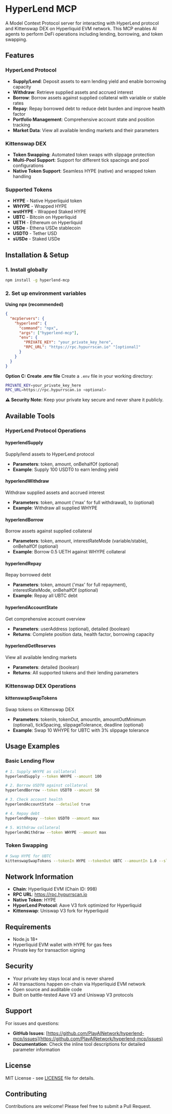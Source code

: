 # HyperLend MCP

A Model Context Protocol server for interacting with HyperLend protocol and Kittenswap DEX on Hyperliquid EVM network. This MCP enables AI agents to perform DeFi operations including lending, borrowing, and token swapping.

## Features

### HyperLend Protocol
- **Supply/Lend**: Deposit assets to earn lending yield and enable borrowing capacity
- **Withdraw**: Retrieve supplied assets and accrued interest
- **Borrow**: Borrow assets against supplied collateral with variable or stable rates
- **Repay**: Repay borrowed debt to reduce debt burden and improve health factor
- **Portfolio Management**: Comprehensive account state and position tracking
- **Market Data**: View all available lending markets and their parameters

### Kittenswap DEX
- **Token Swapping**: Automated token swaps with slippage protection
- **Multi-Pool Support**: Support for different tick spacings and pool configurations
- **Native Token Support**: Seamless HYPE (native) and wrapped token handling

### Supported Tokens
- **HYPE** - Native Hyperliquid token
- **WHYPE** - Wrapped HYPE
- **wstHYPE** - Wrapped Staked HYPE  
- **UBTC** - Bitcoin on Hyperliquid
- **UETH** - Ethereum on Hyperliquid
- **USDe** - Ethena USDe stablecoin
- **USDT0** - Tether USD
- **sUSDe** - Staked USDe

## Installation & Setup

### 1. Install globally
```bash
npm install -g hyperlend-mcp
```

### 2. Set up environment variables

**Using npx (recommended)**
```json
{
  "mcpServers": {
    "hyperlend": {
      "command": "npx",
      "args": ["hyperlend-mcp"],
      "env": {
        "PRIVATE_KEY": "your_private_key_here",
        "RPC_URL": "https://rpc.hypurrscan.io" "[optional]"
      }
    }
  }
}
```

**Option C: Create .env file**
Create a `.env` file in your working directory:
```bash
PRIVATE_KEY=your_private_key_here
RPC_URL=https://rpc.hypurrscan.io <optional>
```

**⚠️ Security Note:** Keep your private key secure and never share it publicly.

## Available Tools

### HyperLend Protocol Operations

#### **hyperlendSupply**
Supply/lend assets to HyperLend protocol
- **Parameters**: token, amount, onBehalfOf (optional)
- **Example**: Supply 100 USDT0 to earn lending yield

#### **hyperlendWithdraw**  
Withdraw supplied assets and accrued interest
- **Parameters**: token, amount ('max' for full withdrawal), to (optional)
- **Example**: Withdraw all supplied WHYPE

#### **hyperlendBorrow**
Borrow assets against supplied collateral
- **Parameters**: token, amount, interestRateMode (variable/stable), onBehalfOf (optional)
- **Example**: Borrow 0.5 UETH against WHYPE collateral

#### **hyperlendRepay**
Repay borrowed debt
- **Parameters**: token, amount ('max' for full repayment), interestRateMode, onBehalfOf (optional)
- **Example**: Repay all UBTC debt

#### **hyperlendAccountState**
Get comprehensive account overview
- **Parameters**: userAddress (optional), detailed (boolean)
- **Returns**: Complete position data, health factor, borrowing capacity

#### **hyperlendGetReserves**
View all available lending markets
- **Parameters**: detailed (boolean)
- **Returns**: All supported tokens and their lending parameters

### Kittenswap DEX Operations

#### **kittenswapSwapTokens**
Swap tokens on Kittenswap DEX
- **Parameters**: tokenIn, tokenOut, amountIn, amountOutMinimum (optional), tickSpacing, slippageTolerance, deadline (optional)
- **Example**: Swap 10 WHYPE for UBTC with 3% slippage tolerance

## Usage Examples

### Basic Lending Flow
```bash
# 1. Supply WHYPE as collateral
hyperlendSupply --token WHYPE --amount 100

# 2. Borrow USDT0 against collateral  
hyperlendBorrow --token USDT0 --amount 50

# 3. Check account health
hyperlendAccountState --detailed true

# 4. Repay debt
hyperlendRepay --token USDT0 --amount max

# 5. Withdraw collateral
hyperlendWithdraw --token WHYPE --amount max
```

### Token Swapping
```bash
# Swap HYPE for UBTC
kittenswapSwapTokens --tokenIn HYPE --tokenOut UBTC --amountIn 1.0 --slippageTolerance 3.0
```

## Network Information

- **Chain**: Hyperliquid EVM (Chain ID: 998)
- **RPC URL**: https://rpc.hypurrscan.io
- **Native Token**: HYPE
- **HyperLend Protocol**: Aave V3 fork optimized for Hyperliquid
- **Kittenswap**: Uniswap V3 fork for Hyperliquid

## Requirements

- Node.js 18+
- Hyperliquid EVM wallet with HYPE for gas fees
- Private key for transaction signing

## Security

- Your private key stays local and is never shared
- All transactions happen on-chain via Hyperliquid EVM network
- Open source and auditable code
- Built on battle-tested Aave V3 and Uniswap V3 protocols

## Support

For issues and questions:
- **GitHub Issues**: [https://github.com/PlayAINetwork/hyperlend-mcp/issues](https://github.com/PlayAINetwork/hyperlend-mcp/issues)
- **Documentation**: Check the inline tool descriptions for detailed parameter information

## License

MIT License - see [LICENSE](LICENSE) file for details.

## Contributing

Contributions are welcome! Please feel free to submit a Pull Request.